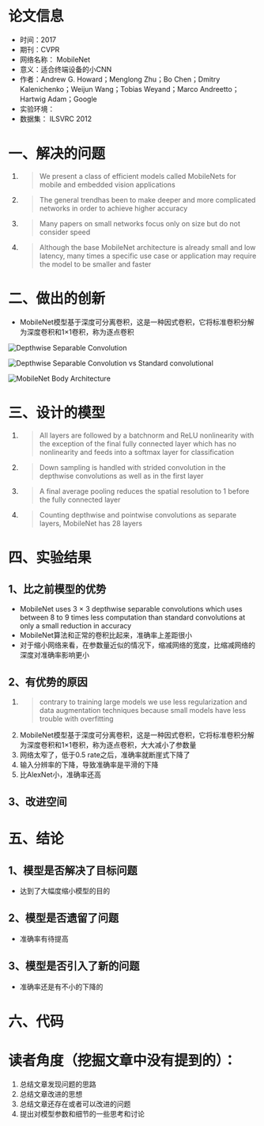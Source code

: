 # 论文信息
- 时间：2017
- 期刊：CVPR
- 网络名称： MobileNet
- 意义：适合终端设备的小CNN
- 作者：Andrew G. Howard；Menglong Zhu；Bo Chen；Dmitry Kalenichenko；Weijun Wang；Tobias Weyand；Marco Andreetto；Hartwig Adam；Google
- 实验环境：
- 数据集： ILSVRC 2012

# 一、解决的问题
1. >We present a class of efficient models called MobileNets for mobile and embedded vision applications
2. >The general trendhas been to make deeper and more complicated networks in order to achieve higher accuracy
3. >Many papers on small networks focus only on size but do not consider speed
4. >Although the base MobileNet architecture is already small and low latency, many times a specific use case or application may require the model to be smaller and faster

# 二、做出的创新
- MobileNet模型基于深度可分离卷积，这是一种因式卷积，它将标准卷积分解为深度卷积和1×1卷积，称为逐点卷积

![Depthwise Separable Convolution](../pictures/Depthwise%20Separable%20Convolution.png)

![Depthwise Separable Convolution vs Standard convolutional](../pictures/Depthwise%20Separable%20Conv%20vs%20standard.png)

![MobileNet Body Architecture](../pictures/MobileNet%20Body%20Architecture.png)

# 三、设计的模型
1. >All layers are followed by a batchnorm and ReLU nonlinearity with the exception
of the final fully connected layer which has no nonlinearity and feeds into a softmax layer for classification
2. >Down sampling is handled with strided convolution in the depthwise convolutions as well as in the first layer
3. >A final average pooling reduces the spatial resolution to 1 before the fully
connected layer
4. >Counting depthwise and pointwise convolutions as separate layers, MobileNet has 28 layers

# 四、实验结果
## 1、比之前模型的优势
- MobileNet uses 3 × 3 depthwise separable convolutions which uses between 8 to 9 times less computation than standard convolutions at only a small reduction in accuracy
- MobileNet算法和正常的卷积比起来，准确率上差距很小
- 对于缩小网络来看，在参数量近似的情况下，缩减网络的宽度，比缩减网络的深度对准确率影响更小

## 2、有优势的原因
1. >contrary to training large models we use less regularization and data augmentation techniques because small models have less trouble with overfitting
2. MobileNet模型基于深度可分离卷积，这是一种因式卷积，它将标准卷积分解为深度卷积和1×1卷积，称为逐点卷积，大大减小了参数量
3. 网络太窄了，低于0.5 rate之后，准确率就断崖式下降了
4. 输入分辨率的下降，导致准确率是平滑的下降
5. 比AlexNet小，准确率还高

## 3、改进空间

# 五、结论

## 1、模型是否解决了目标问题
- 达到了大幅度缩小模型的目的
## 2、模型是否遗留了问题
- 准确率有待提高
## 3、模型是否引入了新的问题
- 准确率还是有不小的下降的
# 六、代码

# 读者角度（挖掘文章中没有提到的）：
1. 总结文章发现问题的思路
2. 总结文章改进的思想
3. 总结文章还存在或者可以改进的问题
4. 提出对模型参数和细节的一些思考和讨论